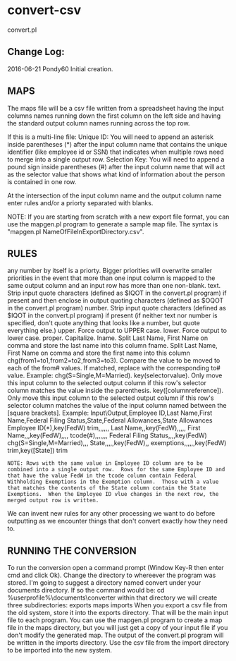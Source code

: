 # convert-csv
convert.pl

Change Log:
-----------
2016-06-21 Pondy60 Initial creation.

MAPS
----

The maps file will be a csv file written from a spreadsheet having the input columns names running down the first column on the left side and having the standard output column names running across the top row.

If this is a multi-line file:
	Unique ID: You will need to append an asterisk inside parentheses (*) after the input column name that contains the unique identifier (like employee id or SSN) that indicates when multiple rows need to merge into a single output row.
	Selection Key: You will need to append a pound sign inside parentheses (#) after the input column name that will act as the selector value that shows what kind of information about the person is contained in one row.

At the intersection of the input column name and the output column name enter rules and/or a priorty separated with blanks.

NOTE: If you are starting from scratch with a new export file format, you can use the mapgen.pl program to generate a sample map file.  The syntax is "mapgen.pl NameOfFileInExportDirectory.csv".

RULES
-----

any number by itself is a priorty.  Bigger priorities will overwrite smaller priorities in the event that more than one input column is mapped to the same output column and an input row has more than one non-blank.
text.   Strip input quote characters (defined as $IQOT in the convert.pl program) if present and then enclose in output quoting characters (defined as $OQOT in the convert.pl program)
number. Strip input quote characters (defined as $IQOT in the convert.pl program) if present
	(if neither text nor number is specified, don't quote anything that looks like a number, but quote everything else.)
upper.  Force output to UPPER case.
lower.  Force output to lower case.
proper. Capitalize.
lname.  Split Last Name, First Name on comma and store the last name into this column
fname.  Split Last Name, First Name on comma and store the first name into this column
chg(from1=to1,from2=to2,from3=to3).  Compare the value to be moved to each of the from# values.  If matched, replace with the corresponding to# value.  Example: chg(S=Single,M=Married).
key(selectorvalue).  Only move this input column to the selected output column if this row's selector column matches the value inside the parenthesis. 
key([columnreference]).  Only move this input column to the selected output column if this row's selector column matches the value of the input column named between the [square brackets].
	Example:
	Input\Output,Employee ID,Last Name,First Name,Federal Filing Status,State,Federal Allowances,State Allowances
	Employee ID(*),key(FedW) trim,,,,,,
	Last Name,,key(FedW),,,,,
	First Name,,,key(FedW),,,,
	tcode(#),,,,,,,
	Federal Filing Status,,,,key(FedW) chg(S=Single,M=Married),,,
	State,,,,,key(FedW),,
	exemptions,,,,,,key(FedW) trim,key([State]) trim
	
	NOTE: Rows with the same value in Employee ID column are to be combined into a single output row.  Rows for the same Employee ID and that have the value FedW in the tcode column contain Federal Withholding Exemptions in the Exemption column.  Those with a value that matches the contents of the State column contain the State Exemptions.  When the Employee ID vlue changes in the next row, the merged output row is written.

We can invent new rules for any other processing we want to do before outputting as we encounter things that don't convert exactly how they need to.

RUNNING THE CONVERSION
----------------------

To run the conversion open a command prompt (Window Key-R then enter cmd and click Ok).  Change the directory to whereever the program was stored.  I'm going to suggest a directory named convert under your documents directory.  If so the command would be:
cd %userprofile%\documents\converter
within that directory we will create three subdirectories:
	exports
	maps
	imports
When you export a csv file from the old system, store it into the exports directory.  That will be the main input file to each program.
You can use the mapgen.pl program to create a map file in the maps directory, but you will just get a copy of your input file if you don't modify the generated map.
The output of the convert.pl program will be written in the imports directory.
Use the csv file from the import directory to be imported into the new system.
